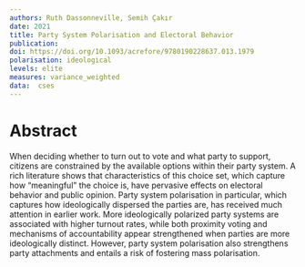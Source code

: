 ```yaml
---
authors: Ruth Dassonneville, Semih Çakır
date: 2021
title: Party System Polarisation and Electoral Behavior
publication: 
doi: https://doi.org/10.1093/acrefore/9780190228637.013.1979
polarisation: ideological
levels: elite
measures: variance_weighted
data:  cses
---
```


# Abstract
When deciding whether to turn out to vote and what party to support, citizens are constrained by the available options within their party system. A rich literature shows that characteristics of this choice set, which capture how “meaningful” the choice is, have pervasive effects on electoral behavior and public opinion. Party system polarisation in particular, which captures how ideologically dispersed the parties are, has received much attention in earlier work. More ideologically polarized party systems are associated with higher turnout rates, while both proximity voting and mechanisms of accountability appear strengthened when parties are more ideologically distinct. However, party system polarisation also strengthens party attachments and entails a risk of fostering mass polarisation.